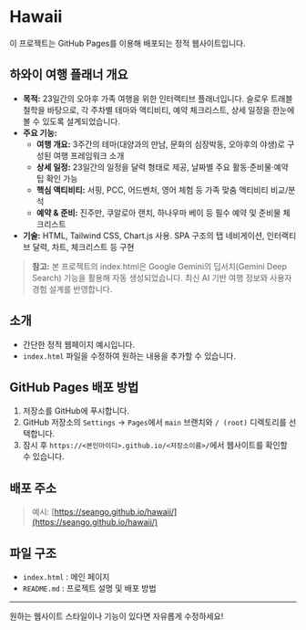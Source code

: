 # Hawaii

이 프로젝트는 GitHub Pages를 이용해 배포되는 정적 웹사이트입니다.

## 하와이 여행 플래너 개요
- **목적:** 23일간의 오아후 가족 여행을 위한 인터랙티브 플래너입니다. 슬로우 트래블 철학을 바탕으로, 각 주차별 테마와 액티비티, 예약 체크리스트, 상세 일정을 한눈에 볼 수 있도록 설계되었습니다.
- **주요 기능:**
  - **여행 개요:** 3주간의 테마(대양과의 만남, 문화의 심장박동, 오아후의 야생)로 구성된 여행 프레임워크 소개
  - **상세 일정:** 23일간의 일정을 달력 형태로 제공, 날짜별 주요 활동·준비물·예약 팁 확인 가능
  - **핵심 액티비티:** 서핑, PCC, 어드벤처, 영어 체험 등 가족 맞춤 액티비티 비교/분석
  - **예약 & 준비:** 진주만, 쿠알로아 랜치, 하나우마 베이 등 필수 예약 및 준비물 체크리스트
- **기술:** HTML, Tailwind CSS, Chart.js 사용. SPA 구조의 탭 네비게이션, 인터랙티브 달력, 차트, 체크리스트 등 구현

> **참고:** 본 프로젝트의 index.html은 Google Gemini의 딥서치(Gemini Deep Search) 기능을 활용해 자동 생성되었습니다. 최신 AI 기반 여행 정보와 사용자 경험 설계를 반영합니다.

## 소개
- 간단한 정적 웹페이지 예시입니다.
- `index.html` 파일을 수정하여 원하는 내용을 추가할 수 있습니다.

## GitHub Pages 배포 방법
1. 저장소를 GitHub에 푸시합니다.
2. GitHub 저장소의 `Settings` → `Pages`에서 `main` 브랜치와 `/ (root)` 디렉토리를 선택합니다.
3. 잠시 후 `https://<본인아이디>.github.io/<저장소이름>/`에서 웹사이트를 확인할 수 있습니다.

## 배포 주소

> 예시: [https://seango.github.io/hawaii/](https://seango.github.io/hawaii/)

## 파일 구조
- `index.html` : 메인 페이지
- `README.md` : 프로젝트 설명 및 배포 방법

---

원하는 웹사이트 스타일이나 기능이 있다면 자유롭게 수정하세요! 